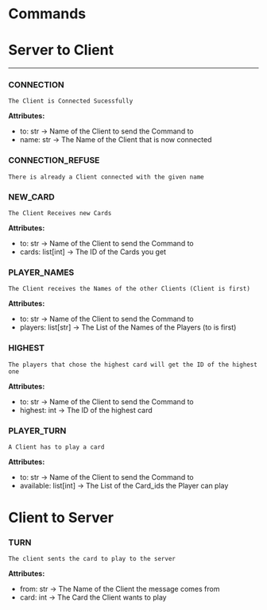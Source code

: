 # Commands

# Server to Client

---

### CONNECTION
    The Client is Connected Sucessfully
**Attributes:**
- to: str → Name of the Client to send the Command to
- name: str → The Name of the Client that is now connected

### CONNECTION_REFUSE
    There is already a Client connected with the given name


### NEW_CARD
    The Client Receives new Cards
**Attributes:**
- to: str → Name of the Client to send the Command to
- cards: list[int] → The ID of the Cards you get

### PLAYER_NAMES
    The Client receives the Names of the other Clients (Client is first)

**Attributes:**
- to: str → Name of the Client to send the Command to
- players: list[str] → The List of the Names of the Players (to is first)

### HIGHEST
    The players that chose the highest card will get the ID of the highest one

**Attributes:**
- to: str → Name of the Client to send the Command to
- highest: int → The ID of the highest card

### PLAYER_TURN
    A Client has to play a card

**Attributes:**
- to: str → Name of the Client to send the Command to
- available: list[int] → The List of the Card_ids the Player can play

# Client to Server

### TURN
    The client sents the card to play to the server

**Attributes:**
- from: str → The Name of the Client the message comes from
- card: int → The Card the Client wants to play